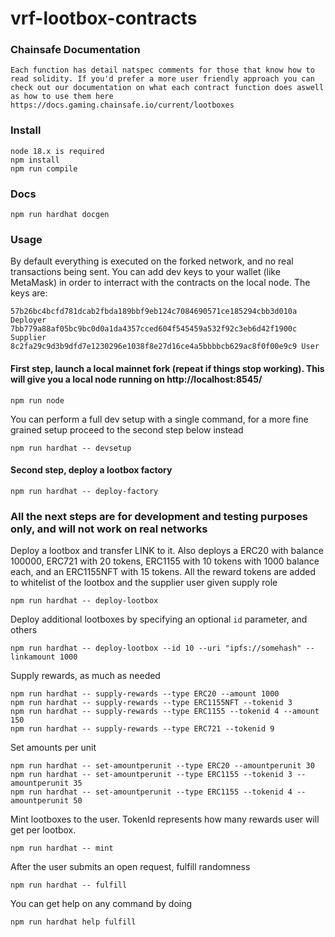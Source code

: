# vrf-lootbox-contracts

### Chainsafe Documentation
    Each function has detail natspec comments for those that know how to read solidity. If you'd prefer a more user friendly approach you can check out our documentation on what each contract function does aswell as how to use them here https://docs.gaming.chainsafe.io/current/lootboxes

### Install

    node 18.x is required
    npm install
    npm run compile

### Docs

    npm run hardhat docgen

### Usage

By default everything is executed on the forked network, and no real transactions being sent.
You can add dev keys to your wallet (like MetaMask) in order to interract with the contracts on the local node.
The keys are:

    57b26bc4bcfd781dcab2fbda189bbf9eb124c7084690571ce185294cbb3d010a Deployer
    7bb779a88af05bc9bc0d0a1da4357cced604f545459a532f92c3eb6d42f1900c Supplier
    8c2fa29c9d3b9dfd7e1230296e1038f8e27d16ce4a5bbbbcb629ac8f0f00e9c9 User

#### First step, launch a local mainnet fork (repeat if things stop working). This will give you a local node running on http://localhost:8545/

    npm run node

You can perform a full dev setup with a single command, for a more fine grained setup proceed to the second step below instead

    npm run hardhat -- devsetup

#### Second step, deploy a lootbox factory

    npm run hardhat -- deploy-factory

### All the next steps are for development and testing purposes only, and will not work on real networks

Deploy a lootbox and transfer LINK to it. Also deploys a ERC20 with balance 100000, ERC721 with 20 tokens, ERC1155 with 10 tokens with 1000 balance each, and an ERC1155NFT with 15 tokens. All the reward tokens are added to whitelist of the lootbox and the supplier user given supply role

    npm run hardhat -- deploy-lootbox

Deploy additional lootboxes by specifying an optional `id` parameter, and others

    npm run hardhat -- deploy-lootbox --id 10 --uri "ipfs://somehash" --linkamount 1000

Supply rewards, as much as needed

    npm run hardhat -- supply-rewards --type ERC20 --amount 1000
    npm run hardhat -- supply-rewards --type ERC1155NFT --tokenid 3
    npm run hardhat -- supply-rewards --type ERC1155 --tokenid 4 --amount 150
    npm run hardhat -- supply-rewards --type ERC721 --tokenid 9

Set amounts per unit 

    npm run hardhat -- set-amountperunit --type ERC20 --amountperunit 30
    npm run hardhat -- set-amountperunit --type ERC1155 --tokenid 3 --amountperunit 35
    npm run hardhat -- set-amountperunit --type ERC1155 --tokenid 4 --amountperunit 50

Mint lootboxes to the user. TokenId represents how many rewards user will get per lootbox.

    npm run hardhat -- mint

After the user submits an open request, fulfill randomness

    npm run hardhat -- fulfill

You can get help on any command by doing

    npm run hardhat help fulfill
